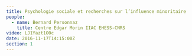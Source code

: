 ```yaml
---
title: Psychologie sociale et recherches sur l’influence minoritaire
people:
  - name: Bernard Personnaz
    title: Centre Edgar Morin IIAC EHESS-CNRS
video: LJ1Yazt1O0c
date: 2016-11-17T14:15:00Z
section: 1
---
```


